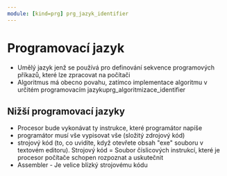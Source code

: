 ```yaml
---
module: [kind=prg] prg_jazyk_identifier
---
```

# Programovací jazyk
- Umělý jazyk jenž se používá pro definování sekvence programových příkazů, které lze zpracovat na počítači
- Algoritmus má obecno povahu, zatímco implementace algoritmu v určitém programovacím jazykuprg_algoritmizace_identifier


## Nižší programovací jazyky
- Procesor bude vykonávat ty instrukce, které programátor napíše
- programátor musí vše vypisovat vše (složitý zdrojový kód)
- strojový kód (to, co uvidíte, když otevřete obsah "exe" souboru v textovém editoru). Strojový kód = Soubor číslicových instrukcí, které je procesor počítače schopen rozpoznat a uskutečnit
- Assembler - Je velice blízký strojovému kódu